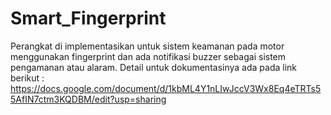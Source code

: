 # Smart_Fingerprint
Perangkat di implementasikan untuk sistem keamanan pada motor menggunakan fingerprint dan ada notifikasi buzzer sebagai sistem pengamanan atau alaram. 
Detail untuk dokumentasinya ada pada link berikut : https://docs.google.com/document/d/1kbML4Y1nLIwJccV3Wx8Eq4eTRTs55AfIN7ctm3KQDBM/edit?usp=sharing
